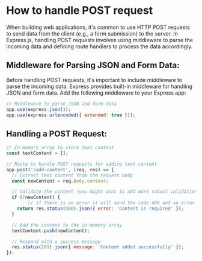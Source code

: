 # How to handle POST request

When building web applications, it's common to use HTTP POST requests to send data from the client (e.g., a form submission) to the server. In Express.js, handling POST requests involves using middleware to parse the incoming data and defining route handlers to process the data accordingly.

  

## **Middleware for Parsing JSON and Form Data:**

Before handling POST requests, it's important to include middleware to parse the incoming data. Express provides built-in middleware for handling JSON and form data. Add the following middleware to your Express app:

  

```JavaScript
// Middleware to parse JSON and form data
app.use(express.json());
app.use(express.urlencoded({ extended: true }));
```

  

## **Handling a POST Request:**

```JavaScript
// In-memory array to store text content
const textContent = [];

// Route to handle POST requests for adding text content
app.post('/add-content', (req, res) => {
  // Extract text content from the request body
  const newContent = req.body.content;

  // Validate the content (you might want to add more robust validation)
  if (!newContent) {
		// if there is an error it will send the code 400 and an error
    return res.status(400).json({ error: 'Content is required' });
  }

  // Add the content to the in-memory array
  textContent.push(newContent);

  // Respond with a success message
  res.status(201).json({ message: 'Content added successfully' });
});
```